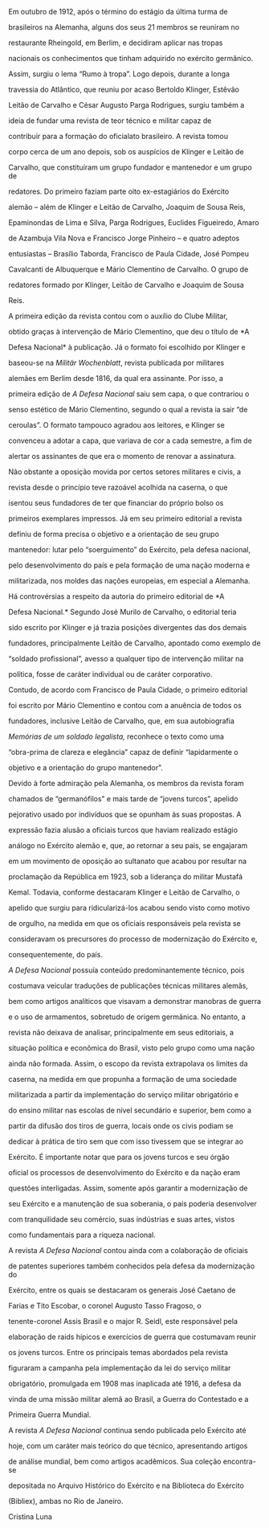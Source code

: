 

Em outubro de 1912, após o término do estágio da última turma de

brasileiros na Alemanha, alguns dos seus 21 membros se reuniram no

restaurante Rheingold, em Berlim, e decidiram aplicar nas tropas

nacionais os conhecimentos que tinham adquirido no exército germânico.

Assim, surgiu o lema “Rumo à tropa”. Logo depois, durante a longa

travessia do Atlântico, que reuniu por acaso Bertoldo Klinger, Estêvão

Leitão de Carvalho e César Augusto Parga Rodrigues, surgiu também a

ideia de fundar uma revista de teor técnico e militar capaz de

contribuir para a formação do oficialato brasileiro. A revista tomou

corpo cerca de um ano depois, sob os auspícios de Klinger e Leitão de

Carvalho, que constituíram um grupo fundador e mantenedor e um grupo de

redatores. Do primeiro faziam parte oito ex-estagiários do Exército

alemão – além de Klinger e Leitão de Carvalho, Joaquim de Sousa Reis,

Epaminondas de Lima e Silva, Parga Rodrigues, Euclides Figueiredo, Amaro

de Azambuja Vila Nova e Francisco Jorge Pinheiro – e quatro adeptos

entusiastas – Brasílio Taborda, Francisco de Paula Cidade, José Pompeu

Cavalcanti de Albuquerque e Mário Clementino de Carvalho. O grupo de

redatores formado por Klinger, Leitão de Carvalho e Joaquim de Sousa

Reis.



A primeira edição da revista contou com o auxílio do Clube Militar,

obtido graças à intervenção de Mário Clementino, que deu o título de *A

Defesa Nacional* à publicação. Já o formato foi escolhido por Klinger e

baseou-se na *Militär Wochenblatt*, revista publicada por militares

alemães em Berlim desde 1816, da qual era assinante. Por isso, a

primeira edição de *A Defesa Nacional* saiu sem capa, o que contrariou o

senso estético de Mário Clementino, segundo o qual a revista ia sair “de

ceroulas”. O formato tampouco agradou aos leitores, e Klinger se

convenceu a adotar a capa, que variava de cor a cada semestre, a fim de

alertar os assinantes de que era o momento de renovar a assinatura.



Não obstante a oposição movida por certos setores militares e civis, a

revista desde o princípio teve razoável acolhida na caserna, o que

isentou seus fundadores de ter que financiar do próprio bolso os

primeiros exemplares impressos. Já em seu primeiro editorial a revista

definiu de forma precisa o objetivo e a orientação de seu grupo

mantenedor: lutar pelo “soerguimento” do Exército, pela defesa nacional,

pelo desenvolvimento do país e pela formação de uma nação moderna e

militarizada, nos moldes das nações europeias, em especial a Alemanha.



Há controvérsias a respeito da autoria do primeiro editorial de *A

Defesa Nacional.* Segundo José Murilo de Carvalho, o editorial teria

sido escrito por Klinger e já trazia posições divergentes das dos demais

fundadores, principalmente Leitão de Carvalho, apontado como exemplo de

“soldado profissional”, avesso a qualquer tipo de intervenção militar na

política, fosse de caráter individual ou de caráter corporativo.

Contudo, de acordo com Francisco de Paula Cidade, o primeiro editorial

foi escrito por Mário Clementino e contou com a anuência de todos os

fundadores, inclusive Leitão de Carvalho, que, em sua autobiografia

*Memórias de um soldado legalista,* reconhece o texto como uma

“obra-prima de clareza e elegância” capaz de definir “lapidarmente o

objetivo e a orientação do grupo mantenedor”.



Devido à forte admiração pela Alemanha, os membros da revista foram

chamados de “germanófilos” e mais tarde de “jovens turcos”, apelido

pejorativo usado por indivíduos que se opunham às suas propostas. A

expressão fazia alusão a oficiais turcos que haviam realizado estágio

análogo no Exército alemão e, que, ao retornar a seu país, se engajaram

em um movimento de oposição ao sultanato que acabou por resultar na

proclamação da República em 1923, sob a liderança do militar Mustafá

Kemal. Todavia, conforme destacaram Klinger e Leitão de Carvalho, o

apelido que surgiu para ridicularizá-los acabou sendo visto como motivo

de orgulho, na medida em que os oficiais responsáveis pela revista se

consideravam os precursores do processo de modernização do Exército e,

consequentemente, do país.



*A Defesa Nacional* possuía conteúdo predominantemente técnico, pois

costumava veicular traduções de publicações técnicas militares alemãs,

bem como artigos analíticos que visavam a demonstrar manobras de guerra

e o uso de armamentos, sobretudo de origem germânica. No entanto, a

revista não deixava de analisar, principalmente em seus editoriais, a

situação política e econômica do Brasil, visto pelo grupo como uma nação

ainda não formada. Assim, o escopo da revista extrapolava os limites da

caserna, na medida em que propunha a formação de uma sociedade

militarizada a partir da implementação do serviço militar obrigatório e

do ensino militar nas escolas de nível secundário e superior, bem como a

partir da difusão dos tiros de guerra, locais onde os civis podiam se

dedicar à prática de tiro sem que com isso tivessem que se integrar ao

Exército. É importante notar que para os jovens turcos e seu órgão

oficial os processos de desenvolvimento do Exército e da nação eram

questões interligadas. Assim, somente após garantir a modernização de

seu Exército e a manutenção de sua soberania, o país poderia desenvolver

com tranquilidade seu comércio, suas indústrias e suas artes, vistos

como fundamentais para a riqueza nacional.



A revista *A Defesa Nacional* contou ainda com a colaboração de oficiais

de patentes superiores também conhecidos pela defesa da modernização do

Exército, entre os quais se destacaram os generais José Caetano de

Farias e Tito Escobar, o coronel Augusto Tasso Fragoso, o

tenente-coronel Assis Brasil e o major R. Seidl, este responsável pela

elaboração de raids hípicos e exercícios de guerra que costumavam reunir

os jovens turcos. Entre os principais temas abordados pela revista

figuraram a campanha pela implementação da lei do serviço militar

obrigatório, promulgada em 1908 mas inaplicada até 1916, a defesa da

vinda de uma missão militar alemã ao Brasil, a Guerra do Contestado e a

Primeira Guerra Mundial.



A revista *A Defesa Nacional* continua sendo publicada pelo Exército até

hoje, com um caráter mais teórico do que técnico, apresentando artigos

de análise mundial, bem como artigos acadêmicos. Sua coleção encontra-se

depositada no Arquivo Histórico do Exército e na Biblioteca do Exército

(Bibliex), ambas no Rio de Janeiro.



Cristina Luna



